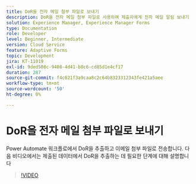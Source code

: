 ```yaml
---
title: DoR을 전자 메일 첨부 파일로 보내기
description: DoR을 전자 메일 첨부 파일로 사용하여 제출자에게 전자 메일 알림 보내기
solution: Experience Manager, Experience Manager Forms
type: Documentation
role: Developer
level: Beginner, Intermediate
version: Cloud Service
feature: Adaptive Forms
topic: Development
jira: KT-11019
exl-id: 9ded508c-9408-4d41-b8c6-cd85d1e4cf17
duration: 287
source-git-commit: f4c621f3a9caa8c2c64b8323312343fe421a5aee
workflow-type: tm+mt
source-wordcount: '50'
ht-degree: 0%

---
```


# DoR을 전자 메일 첨부 파일로 보내기

Power Automate 워크플로에서 DoR을 추출하고 이메일 첨부 파일로 전송합니다.
다음 비디오에서는 제출된 데이터에서 DoR을 추출하는 데 필요한 단계에 대해 설명합니다
>[!VIDEO](https://video.tv.adobe.com/v/346731?quality=12&learn=on)
